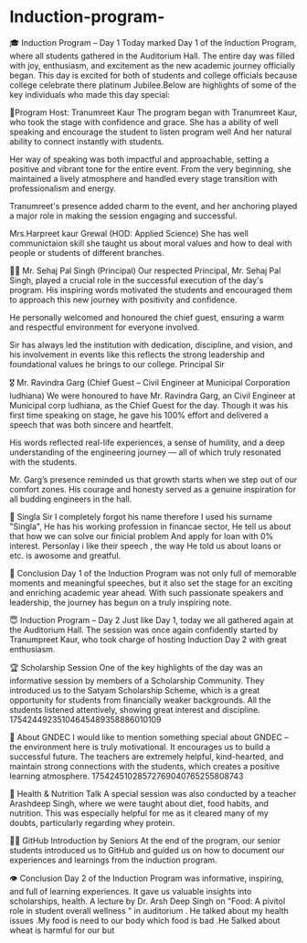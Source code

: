 # Induction-program-

🎓 Induction Program – Day 1
Today marked Day 1 of the Induction Program, where all students gathered in the Auditorium Hall.
The entire day was filled with joy, enthusiasm, and excitement as the new academic journey officially began. This day is excited for both of students and college officials because college celebrate there platinum Jubilee.Below are highlights of some of the key individuals who made this day special:

🔶Program Host: Tranumreet Kaur
The program began with Tranumreet Kaur, who took the stage with confidence and grace. She has a ability of well speaking and encourage the student to listen program well And her natural ability to connect instantly with students.

Her way of speaking was both impactful and approachable, setting a positive and vibrant tone for the entire event. From the very beginning, she maintained a lively atmosphere and handled every stage transition with professionalism and energy.

Tranumreet's presence added charm to the event, and her anchoring played a major role in making the session engaging and successful.

Mrs.Harpreet kaur Grewal (HOD: Applied Science)
She has well communictaion skill she taught us about moral values and how to deal with people or students of different branches.



👨‍🏫 Mr. Sehaj Pal Singh (Principal)
Our respected Principal, Mr. Sehaj Pal Singh, played a crucial role in the successful execution of the day's program. His inspiring words motivated the students and encouraged them to approach this new journey with positivity and confidence.

He personally welcomed and honoured the chief guest, ensuring a warm and respectful environment for everyone involved.

Sir has always led the institution with dedication, discipline, and vision, and his involvement in events like this reflects the strong leadership and foundational values he brings to our college. Principal Sir

🎖️ Mr. Ravindra Garg (Chief Guest – Civil Engineer at Municipal Corporation ludhiana)
We were honoured to have Mr. Ravindra Garg, an Civil Engineer at Municipal corp ludhiana, as the Chief Guest for the day. Though it was his first time speaking on stage, he gave his 100% effort and delivered a speech that was both sincere and heartfelt.

His words reflected real-life experiences, a sense of humility, and a deep understanding of the engineering journey — all of which truly resonated with the students.

Mr. Garg’s presence reminded us that growth starts when we step out of our comfort zones. His courage and honesty served as a genuine inspiration for all budding engineers in the hall.

💸 Singla Sir
I completely forgot his name therefore I used his surname "Singla", He has his working profession in financae sector, He tell us about that how we can solve our finicial problem And apply for loan with 0% interest. Personlay i like their speech , the way He told us about loans or etc. is awosome and greatful.

📝 Conclusion
Day 1 of the Induction Program was not only full of memorable moments and meaningful speeches, but it also set the stage for an exciting and enriching academic year ahead. With such passionate speakers and leadership, the journey has begun on a truly inspiring note.

😇 Induction Program – Day 2
Just like Day 1, today we all gathered again at the Auditorium Hall. The session was once again confidently started by Tranumpreet Kaur, who took charge of hosting Induction Day 2 with great enthusiasm.

🏆 Scholarship Session
One of the key highlights of the day was an informative session by members of a Scholarship Community. They introduced us to the Satyam Scholarship Scheme, which is a great opportunity for students from financially weaker backgrounds. All the students listened attentively, showing great interest and discipline. 17542449235104645489358886010109

🏫 About GNDEC
I would like to mention something special about GNDEC – the environment here is truly motivational. It encourages us to build a successful future. The teachers are extremely helpful, kind-hearted, and maintain strong connections with the students, which creates a positive learning atmosphere. 17542451028572769040765255808743

🍎 Health & Nutrition Talk
A special session was also conducted by a teacher Arashdeep Singh, where we were taught about diet, food habits, and nutrition.
This was especially helpful for me as it cleared many of my doubts, particularly regarding whey protein.

👨‍💻 GitHub Introduction by Seniors
At the end of the program, our senior students introduced us to GitHub and guided us on how to document our experiences and learnings from the induction program.

👁️ Conclusion
Day 2 of the Induction Program was informative, inspiring, and full of learning experiences. It gave us valuable insights into scholarships, health. A lecture by Dr. Arsh Deep Singh on "Food: A pivitol role in student overall wellness " in auditorium . He talked about my health issues .My food is need to our body which  food is bad .He 5alked about wheat is harmful for our but 



